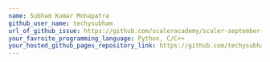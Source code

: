```yaml
---
name: Subham Kumar Mohapatra 
github_user_name: techysubham
url_of_github_issue: https://github.com/scaleracademy/scaler-september-open-source-challenge/issues/7
your_favroite_programming_language: Python, C/C++ 
your_hosted_github_pages_repository_link: https://github.com/techysubham/Lava-Cube
---
```

